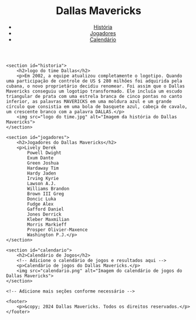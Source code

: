 <!DOCTYPE html>
<html lang="pt-BR">
<head>
    <meta charset="UTF-8">
    <meta name="viewport" content="width=device-width, initial-scale=1.0">
    <title>Dallas Mavericks</title>
    <!-- Seu CSS personalizado pode ser vinculado aqui -->
</head>
<body>
    <header>
        <h1>Dallas Mavericks</h1>
        <nav>
            <ul>
                <li><a href="#historia">História</a></li>
                <li><a href="#jogadores">Jogadores</a></li>
                <li><a href="#calendario">Calendário</a></li>
                <!-- Adicione mais links de navegação conforme necessário -->
            </ul>
        </nav>
    </header>

    <section id="historia">
        <h2>logo do time Dallas</h2>
        <p>Em 2002, a equipe atualizou completamente o logotipo. Quando uma participação de controle de US $ 280 milhões foi adquirida pela cubana, o novo proprietário decidiu renomear. Foi assim que o Dallas Mavericks conseguiu um logotipo transformado. Ele incluía um escudo triangular de prata com uma estrela branca de cinco pontas no canto inferior, as palavras MAVERICKS em uma moldura azul e um grande círculo que consistia em uma bola de basquete azul, cabeça de cavalo, um crescente branco com a palavra DALLAS.</p>
        <img src="logo do time.jpg" alt="Imagem da história do Dallas Mavericks">
    </section>

    <section id="jogadores">
        <h2>Jogadores do Dallas Mavericks</h2>
        <p>Lively Derek
            Powell Dwight
            Exum Dante
            Green Joshua
            Hardaway Tim
            Hardy Jaden
            Irving Kyrie
            Lawson A.J.
            Williams Brandon
            Brown III Greg
            Doncic Luka
            Fudge Alex
            Gafford Daniel
            Jones Derrick
            Kleber Maxmilian
            Morris Markieff
            Prosper Olivier-Maxence
            Washington P.J.</p>
    </section>

    <section id="calendario">
        <h2>Calendário de Jogos</h2>
        <!-- Adicione o calendário de jogos e resultados aqui -->
        <p>Calendário de jogos do Dallas Mavericks.</p>
        <img src="calendario.png" alt="Imagem do calendário de jogos do Dallas Mavericks">
    </section>

    <!-- Adicione mais seções conforme necessário -->

    <footer>
        <p>&copy; 2024 Dallas Mavericks. Todos os direitos reservados.</p>
    </footer>
</body>
</html>
